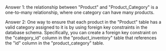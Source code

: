 Answer 1: the relationship between "Product" and "Product_Category" is a one-to-many relationship, where one category can have many products.

Answer 2: One way to ensure that each product in the "Product" table has a valid category assigned to it is by using foreign key constraints in the database schema. Specifically, you can create a foreign key constraint on the "category_id" column in the "product_inventory" table that references the "id" column in the "product_category" table.